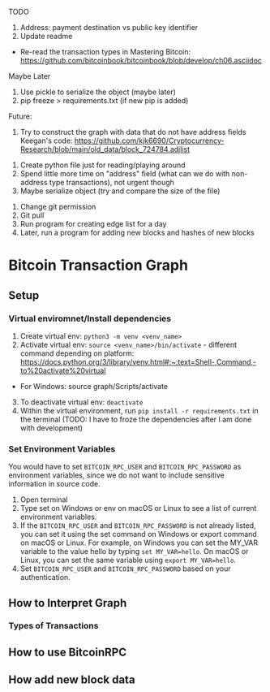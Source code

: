 TODO
1. Address: payment destination vs public key identifier
2. Update readme
- Re-read the transaction types in Mastering Bitcoin: https://github.com/bitcoinbook/bitcoinbook/blob/develop/ch06.asciidoc

Maybe Later
1. Use pickle to serialize the object (maybe later)
3. pip freeze > requirements.txt (if new pip is added)

Future:
1. Try to construct the graph with data that do not have address fields
Keegan's code: https://github.com/kjk6690/Cryptocurrency-Research/blob/main/old_data/block_724784.adjlist

<!-- Before the meeting -->
1. Create python file just for reading/playing around
2. Spend little more time on "address" field (what can we do with non-address type transactions), not urgent though
3. Maybe serialize object (try and compare the size of the file)
 <!-- During meeting -->
 1. Change git permission
 2. Git pull
 3. Run program for creating edge list for a day
 4. Later, run a program for adding new blocks and hashes of new blocks

# Bitcoin Transaction Graph

## Setup
### Virtual enviromnet/Install dependencies
1. Create virtual env: `python3 -m venv <venv_name>`
2. Activate virtual env: `source <venv_name>/bin/activate` - different command depending on platform: https://docs.python.org/3/library/venv.html#:~:text=Shell-,Command,-to%20activate%20virtual
- For Windows: source graph/Scripts/activate
3. To deactivate virtual env: `deactivate`
4. Within the virtual environment, run `pip install -r requirements.txt` in the terminal (TODO: I have to froze the dependencies after I am done with development)

### Set Environment Variables
You would have to set `BITCOIN_RPC_USER` and `BITCOIN_RPC_PASSWORD` as environment variables, since we do not want to include sensitive information in source code.
1. Open terminal
2. Type set on Windows or env on macOS or Linux to see a list of current environment variables.
3. If the `BITCOIN_RPC_USER` and `BITCOIN_RPC_PASSWORD` is not already listed, you can set it using the set command on Windows or export command on macOS or Linux. For example, on Windows you can set the MY_VAR variable to the value hello by typing `set MY_VAR=hello`. On macOS or Linux, you can set the same variable using `export MY_VAR=hello`.
4. Set `BITCOIN_RPC_USER` and `BITCOIN_RPC_PASSWORD` based on your authentication. 


## How to Interpret Graph

### Types of Transactions


## How to use BitcoinRPC
## How add new block data
